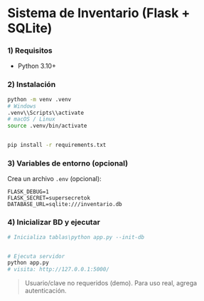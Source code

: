 # Sistema de Inventario (Flask + SQLite)


### 1) Requisitos
- Python 3.10+


### 2) Instalación
```bash
python -m venv .venv
# Windows
.venv\\Scripts\\activate
# macOS / Linux
source .venv/bin/activate


pip install -r requirements.txt
```


### 3) Variables de entorno (opcional)
Crea un archivo `.env` (opcional):
```
FLASK_DEBUG=1
FLASK_SECRET=supersecretok
DATABASE_URL=sqlite:///inventario.db
```


### 4) Inicializar BD y ejecutar
```bash
# Inicializa tablas\python app.py --init-db


# Ejecuta servidor
python app.py
# visita: http://127.0.0.1:5000/
```


> Usuario/clave no requeridos (demo). Para uso real, agrega autenticación.
```